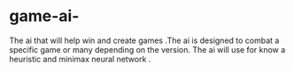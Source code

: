 # game-ai-
The ai that will help win and create games .The ai is designed to combat a specific game or many depending on the version.
The ai will use for know a heuristic and minimax neural network .



